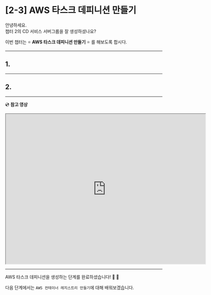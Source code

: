 # [2-3]  AWS 타스크 데피니션 만들기

안녕하세요.       
챕터 2의 CD 서비스 서버그룹을 잘 생성하셨나요?

이번 챕터는 :star: **AWS 타스크 데피니션 만들기** :star: 를 해보도록 합시다.

---

## 1. 

---

## 2.

---

:cd: **참고 영상** 

<iframe src="https://drive.google.com/file/d/1FytF1UmBwXh2bYc7U0cjJnv_2Kh9Xis0/preview" width="640" height="480"></iframe>

---

AWS 타스크 데피니션을 생성하는 단계를 완료하셨습니다! :clap: :clap:

다음 단계에서는 `AWS 컨테이너 레지스트리 만들기`에 대해 배워보겠습니다.

